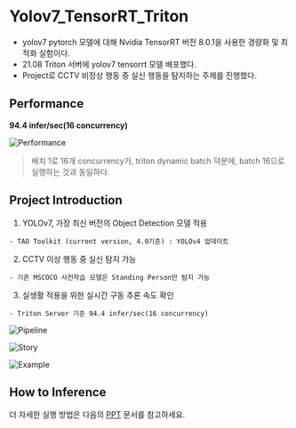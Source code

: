 # Yolov7_TensorRT_Triton
  - yolov7 pytorch 모델에 대해 Nvidia TensorRT 버전 8.0.1을 사용한 경량화 및 최적화 실험이다.
  - 21.08 Triton 서버에 yolov7 tensorrt 모델 배포했다.
  - Project로 CCTV 비정상 행동 중 실신 행동을 탐지하는 주제를 진행했다.

## Performance

**94.4 infer/sec(16 concurrency)**

![Performance](https://github.com/jaechanjo/Yolov7_TensorRT_Triton/blob/main/docs/images/Performace.png?raw=true)

> 배치 1로 16개 concurrency가, triton dynamic batch 덕분에, batch 16으로 실행하는 것과 동일하다.

## Project Introduction

  1. YOLOv7, 가장 최신 버전의 Object Detection 모델 적용
  
  
    - TAO Toolkit (current version, 4.0기준) : YOLOv4 업데이트
  2. CCTV 이상 행동 중 실신 탐지 가능
  
  
    - 기존 MSCOCO 사전학습 모델은 Standing Person만 탐지 가능
  3. 실생활 적용을 위한 실시간 구동 추론 속도 확인
  
  
    - Triton Server 기준 94.4 infer/sec(16 concurrency)

![Pipeline](https://github.com/jaechanjo/Yolov7_TensorRT_Triton/blob/main/docs/images/Pipeline.PNG?raw=true)

![Story](https://github.com/jaechanjo/Yolov7_TensorRT_Triton/blob/main/docs/images/Story.PNG?raw=true)

![Example](https://github.com/jaechanjo/Yolov7_TensorRT_Triton/blob/main/docs/images/Example.PNG?raw=true)

## How to Inference

더 자세한 실행 방법은 다음의 [PPT](https://drive.google.com/file/d/10lXwgwR-QrleC1RGkFpeepzrdf8dZWNA/view?usp=drive_link) 문서를 참고하세요.
